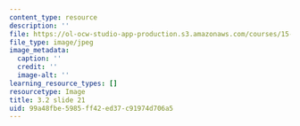 ```yaml
---
content_type: resource
description: ''
file: https://ol-ocw-studio-app-production.s3.amazonaws.com/courses/15-s21-nuts-and-bolts-of-business-plans-january-iap-2014/99a48fbe5985ff42ed37c91974d706a5_Slide21.JPG
file_type: image/jpeg
image_metadata:
  caption: ''
  credit: ''
  image-alt: ''
learning_resource_types: []
resourcetype: Image
title: 3.2 slide 21
uid: 99a48fbe-5985-ff42-ed37-c91974d706a5
---
```


